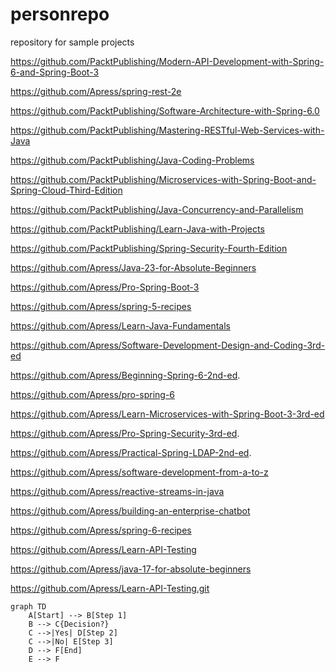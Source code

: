 personrepo
==========

repository for sample projects

https://github.com/PacktPublishing/Modern-API-Development-with-Spring-6-and-Spring-Boot-3

https://github.com/Apress/spring-rest-2e

https://github.com/PacktPublishing/Software-Architecture-with-Spring-6.0

https://github.com/PacktPublishing/Mastering-RESTful-Web-Services-with-Java

https://github.com/PacktPublishing/Java-Coding-Problems

https://github.com/PacktPublishing/Microservices-with-Spring-Boot-and-Spring-Cloud-Third-Edition

https://github.com/PacktPublishing/Java-Concurrency-and-Parallelism

https://github.com/PacktPublishing/Learn-Java-with-Projects

https://github.com/PacktPublishing/Spring-Security-Fourth-Edition

https://github.com/Apress/Java-23-for-Absolute-Beginners

https://github.com/Apress/Pro-Spring-Boot-3

https://github.com/Apress/spring-5-recipes

https://github.com/Apress/Learn-Java-Fundamentals

https://github.com/Apress/Software-Development-Design-and-Coding-3rd-ed

https://github.com/Apress/Beginning-Spring-6-2nd-ed.

https://github.com/Apress/pro-spring-6

https://github.com/Apress/Learn-Microservices-with-Spring-Boot-3-3rd-ed

https://github.com/Apress/Pro-Spring-Security-3rd-ed.

https://github.com/Apress/Practical-Spring-LDAP-2nd-ed.

https://github.com/Apress/software-development-from-a-to-z

https://github.com/Apress/reactive-streams-in-java

https://github.com/Apress/building-an-enterprise-chatbot

https://github.com/Apress/spring-6-recipes

https://github.com/Apress/Learn-API-Testing

https://github.com/Apress/java-17-for-absolute-beginners

https://github.com/Apress/Learn-API-Testing.git




```mermaid
graph TD
    A[Start] --> B[Step 1]
    B --> C{Decision?}
    C -->|Yes| D[Step 2]
    C -->|No| E[Step 3]
    D --> F[End]
    E --> F
```

